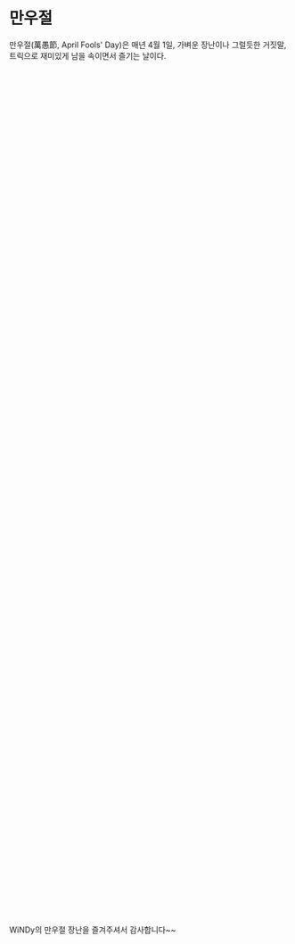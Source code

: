 <DOCTYPE html>
<html>
	<head>
		<meta charset="utf-8" />
	</head>
	<body>
		<h1>만우절</h1>
		<p>
			만우절(萬愚節, April Fools' Day)은 매년 4월 1일,
			가벼운 장난이나 그럴듯한 거짓말, 트릭으로
			재미있게 남을 속이면서 즐기는 날이다. <br><br><br><br><br><br><br><br><br><br><br><br><br><br><br><br><br><br><br><br><br><br><br><br><br><br><br><br><br><br><br><br><br><br><br><br><br><br><br><br><br><br><br><br><br><br><br><br><br><br><br><br><br><br><br><br><br><br><br><br><br><br><br><br><br><br><br><br><br><br><br><br><br><br><br><br><br><br><br><br><br><br><br><br><br><br><br><br><br><br><br><br>
			WiNDy의 만우절 장난을 즐겨주셔서 감사합니다~~
		</p>
	</body>
</html>
